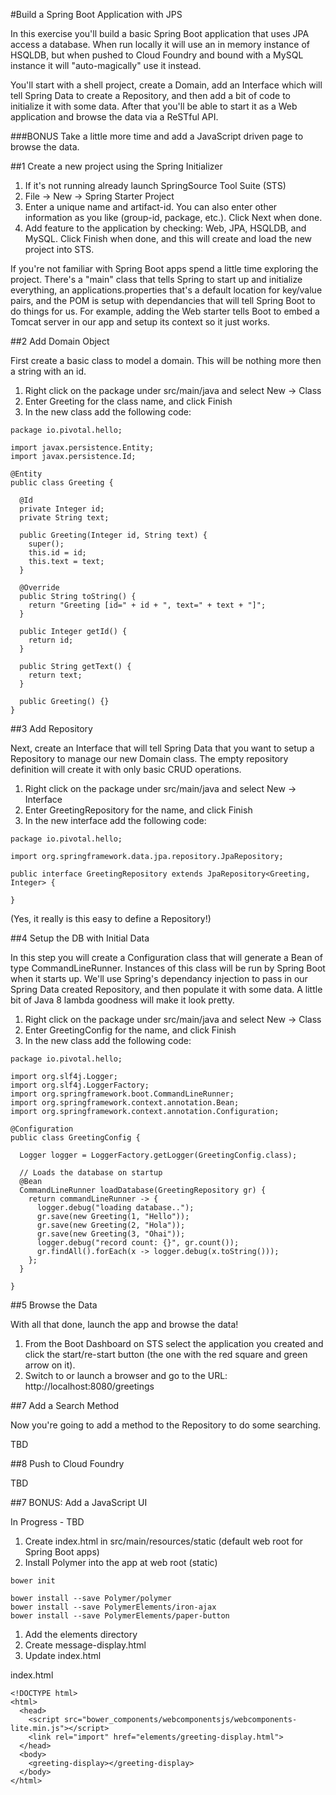 #Build a Spring Boot Application with JPS

In this exercise you'll build a basic Spring Boot application that uses JPA access a database. When run locally it will use an in memory instance of HSQLDB, but when pushed to Cloud Foundry and bound with a MySQL instance it will "auto-magically" use it instead.

You'll start with a shell project, create a Domain, add an Interface which will tell Spring Data to create a Repository, and then add a bit of code to initialize it with some data.  After that you'll be able to start it as a Web application and browse the data via a ReSTful API.

###BONUS
Take a little more time and add a JavaScript driven page to browse the data.

##1 Create a new project using the Spring Initializer

1. If it's not running already launch SpringSource Tool Suite (STS)
2. File -> New -> Spring Starter Project
3. Enter a unique name and artifact-id.  You can also enter other information as you like (group-id, package, etc.).  Click Next when done.
4. Add feature to the application by checking: Web, JPA, HSQLDB, and MySQL.  Click Finish when done, and this will create and load the new project into STS.

If you're not familiar with Spring Boot apps spend a little time exploring the project.  There's a "main" class that tells Spring to start up and initialize everything, an applications.properties that's a default location for key/value pairs, and the POM is setup with dependancies that will tell Spring Boot to do things for us.  For example, adding the Web starter tells Boot to embed a Tomcat server in our app and setup its context so it just works.

##2 Add Domain Object

First create a basic class to model a domain.  This will be nothing more then a string with an id.

1. Right click on the package under src/main/java and select New -> Class
2. Enter Greeting for the class name, and click Finish
3. In the new class add the following code:

```
package io.pivotal.hello;

import javax.persistence.Entity;
import javax.persistence.Id;

@Entity
public class Greeting {

  @Id
  private Integer id;
  private String text;
    
  public Greeting(Integer id, String text) {
    super();
    this.id = id;
    this.text = text;
  }

  @Override
  public String toString() {
    return "Greeting [id=" + id + ", text=" + text + "]";
  }

  public Integer getId() {
    return id;
  }

  public String getText() {
    return text;
  }

  public Greeting() {}
}
```

##3 Add Repository

Next, create an Interface that will tell Spring Data that you want to setup a Repository to manage our new Domain class.  The empty repository definition will create it with only basic CRUD operations.

1. Right click on the package under src/main/java and select New -> Interface
2. Enter GreetingRepository for the name, and click Finish
3. In the new interface add the following code:

```
package io.pivotal.hello;

import org.springframework.data.jpa.repository.JpaRepository;

public interface GreetingRepository extends JpaRepository<Greeting, Integer> {
 
}
```
(Yes, it really is this easy to define a Repository!)

##4 Setup the DB with Initial Data

In this step you will create a Configuration class that will generate a Bean of type CommandLineRunner.  Instances of this class will be run by Spring Boot when it starts up.  We'll use Spring's dependancy injection to pass in our Spring Data created Repository, and then populate it with some data.  A little bit of Java 8 lambda goodness will make it look pretty.

1. Right click on the package under src/main/java and select New -> Class
2. Enter GreetingConfig for the name, and click Finish
3. In the new class add the following code:

```
package io.pivotal.hello;

import org.slf4j.Logger;
import org.slf4j.LoggerFactory;
import org.springframework.boot.CommandLineRunner;
import org.springframework.context.annotation.Bean;
import org.springframework.context.annotation.Configuration;

@Configuration
public class GreetingConfig {

  Logger logger = LoggerFactory.getLogger(GreetingConfig.class);

  // Loads the database on startup
  @Bean
  CommandLineRunner loadDatabase(GreetingRepository gr) {
    return commandLineRunner -> {
      logger.debug("loading database..");
      gr.save(new Greeting(1, "Hello"));
      gr.save(new Greeting(2, "Hola"));
      gr.save(new Greeting(3, "Ohai"));
      logger.debug("record count: {}", gr.count());
      gr.findAll().forEach(x -> logger.debug(x.toString()));
    };
  }

}
```

##5 Browse the Data

With all that done, launch the app and browse the data!

1. From the Boot Dashboard on STS select the application you created and click the start/re-start button (the one with the red square and green arrow on it).
2. Switch to or launch a browser and go to the URL: http://localhost:8080/greetings

##7 Add a Search Method

Now you're going to add a method to the Repository to do some searching.

TBD

##8 Push to Cloud Foundry

TBD

##7 BONUS: Add a JavaScript UI

In Progress - TBD

1. Create index.html in src/main/resources/static (default web root for Spring Boot apps)
2. Install Polymer into the app at web root (static)

```
bower init

bower install --save Polymer/polymer
bower install --save PolymerElements/iron-ajax
bower install --save PolymerElements/paper-button
```

1. Add the elements directory
2. Create message-display.html
3. Update index.html

index.html
```
<!DOCTYPE html>
<html>
  <head>
    <script src="bower_components/webcomponentsjs/webcomponents-lite.min.js"></script>
    <link rel="import" href="elements/greeting-display.html">
  </head>
  <body>
    <greeting-display></greeting-display>
  </body>
</html>
```
